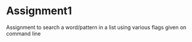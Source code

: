 # Assignment1
Assignment to search a word/pattern in a list using various flags given on command line
